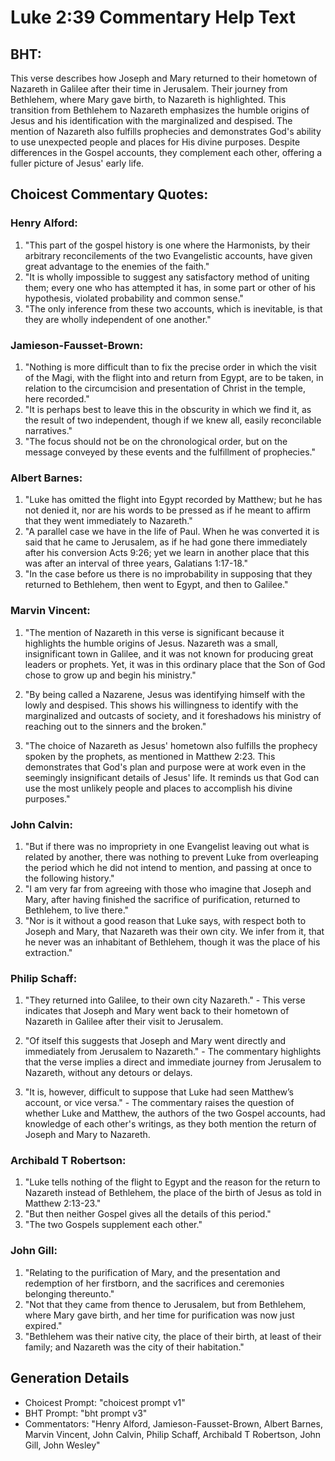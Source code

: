 # Luke 2:39 Commentary Help Text

## BHT:
This verse describes how Joseph and Mary returned to their hometown of Nazareth in Galilee after their time in Jerusalem. Their journey from Bethlehem, where Mary gave birth, to Nazareth is highlighted. This transition from Bethlehem to Nazareth emphasizes the humble origins of Jesus and his identification with the marginalized and despised. The mention of Nazareth also fulfills prophecies and demonstrates God's ability to use unexpected people and places for His divine purposes. Despite differences in the Gospel accounts, they complement each other, offering a fuller picture of Jesus' early life.

## Choicest Commentary Quotes:
### Henry Alford:
1. "This part of the gospel history is one where the Harmonists, by their arbitrary reconcilements of the two Evangelistic accounts, have given great advantage to the enemies of the faith."
2. "It is wholly impossible to suggest any satisfactory method of uniting them; every one who has attempted it has, in some part or other of his hypothesis, violated probability and common sense."
3. "The only inference from these two accounts, which is inevitable, is that they are wholly independent of one another."

### Jamieson-Fausset-Brown:
1. "Nothing is more difficult than to fix the precise order in which the visit of the Magi, with the flight into and return from Egypt, are to be taken, in relation to the circumcision and presentation of Christ in the temple, here recorded."
2. "It is perhaps best to leave this in the obscurity in which we find it, as the result of two independent, though if we knew all, easily reconcilable narratives."
3. "The focus should not be on the chronological order, but on the message conveyed by these events and the fulfillment of prophecies."

### Albert Barnes:
1. "Luke has omitted the flight into Egypt recorded by Matthew; but he has not denied it, nor are his words to be pressed as if he meant to affirm that they went immediately to Nazareth."
2. "A parallel case we have in the life of Paul. When he was converted it is said that he came to Jerusalem, as if he had gone there immediately after his conversion Acts 9:26; yet we learn in another place that this was after an interval of three years, Galatians 1:17-18."
3. "In the case before us there is no improbability in supposing that they returned to Bethlehem, then went to Egypt, and then to Galilee."

### Marvin Vincent:
1. "The mention of Nazareth in this verse is significant because it highlights the humble origins of Jesus. Nazareth was a small, insignificant town in Galilee, and it was not known for producing great leaders or prophets. Yet, it was in this ordinary place that the Son of God chose to grow up and begin his ministry."

2. "By being called a Nazarene, Jesus was identifying himself with the lowly and despised. This shows his willingness to identify with the marginalized and outcasts of society, and it foreshadows his ministry of reaching out to the sinners and the broken."

3. "The choice of Nazareth as Jesus' hometown also fulfills the prophecy spoken by the prophets, as mentioned in Matthew 2:23. This demonstrates that God's plan and purpose were at work even in the seemingly insignificant details of Jesus' life. It reminds us that God can use the most unlikely people and places to accomplish his divine purposes."

### John Calvin:
1. "But if there was no impropriety in one Evangelist leaving out what is related by another, there was nothing to prevent Luke from overleaping the period which he did not intend to mention, and passing at once to the following history."
2. "I am very far from agreeing with those who imagine that Joseph and Mary, after having finished the sacrifice of purification, returned to Bethlehem, to live there."
3. "Nor is it without a good reason that Luke says, with respect both to Joseph and Mary, that Nazareth was their own city. We infer from it, that he never was an inhabitant of Bethlehem, though it was the place of his extraction."

### Philip Schaff:
1. "They returned into Galilee, to their own city Nazareth." - This verse indicates that Joseph and Mary went back to their hometown of Nazareth in Galilee after their visit to Jerusalem. 

2. "Of itself this suggests that Joseph and Mary went directly and immediately from Jerusalem to Nazareth." - The commentary highlights that the verse implies a direct and immediate journey from Jerusalem to Nazareth, without any detours or delays. 

3. "It is, however, difficult to suppose that Luke had seen Matthew’s account, or vice versa." - The commentary raises the question of whether Luke and Matthew, the authors of the two Gospel accounts, had knowledge of each other's writings, as they both mention the return of Joseph and Mary to Nazareth.

### Archibald T Robertson:
1. "Luke tells nothing of the flight to Egypt and the reason for the return to Nazareth instead of Bethlehem, the place of the birth of Jesus as told in Matthew 2:13-23."
2. "But then neither Gospel gives all the details of this period."
3. "The two Gospels supplement each other."

### John Gill:
1. "Relating to the purification of Mary, and the presentation and redemption of her firstborn, and the sacrifices and ceremonies belonging thereunto."
2. "Not that they came from thence to Jerusalem, but from Bethlehem, where Mary gave birth, and her time for purification was now just expired."
3. "Bethlehem was their native city, the place of their birth, at least of their family; and Nazareth was the city of their habitation."


## Generation Details
- Choicest Prompt: "choicest prompt v1"
- BHT Prompt: "bht prompt v3"
- Commentators: "Henry Alford, Jamieson-Fausset-Brown, Albert Barnes, Marvin Vincent, John Calvin, Philip Schaff, Archibald T Robertson, John Gill, John Wesley"
